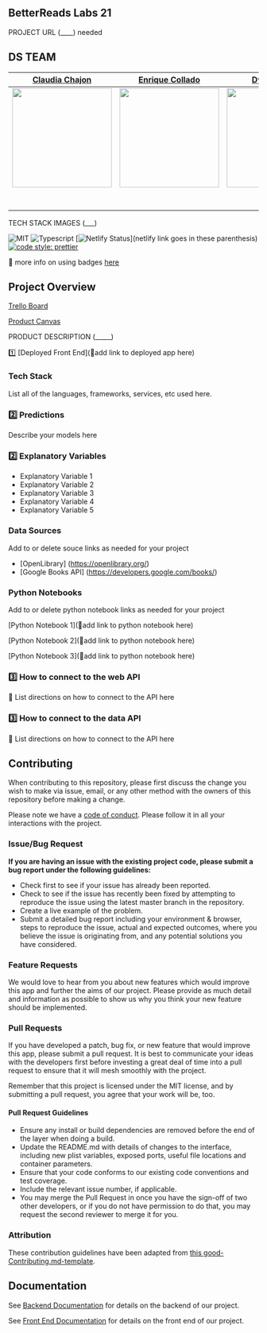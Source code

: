 ## BetterReads Labs 21
PROJECT URL (____) needed

## DS TEAM


|                                              [Claudia Chajon](https://github.com/claudiasofiac)                                               |                                          [Enrique Collado](https://github.com/fwechino)                                          |                                              [Dylan Nason](https://github.com/DNason1999)                                              |                                             [Kumar Veeravel](https://github.com/mvkumar14)                                             |
| :----------------------------------------------------------------------------------------------------------------------------------: | :-----------------------------------------------------------------------------------------------------------------------------: | :-----------------------------------------------------------------------------------------------------------------------------------: | :----------------------------------------------------------------------------------------------------------------------------------: |
|         [<img src="https://avatars1.githubusercontent.com/u/53544970?s=460&v=4" width = "200" />](https://github.com/claudiasofiac)         |    [<img src="https://avatars2.githubusercontent.com/u/7489370?s=460&v=4" width = "200" />](https://github.com/fwenchino)     |        [<img src="https://ca.slack-edge.com/T4JUEB3ME-UNK2RLD3P-2d36559d35c0-512" width = "200" />](https://github.com/DNason1999)         |       [<img src="https://avatars0.githubusercontent.com/u/45538556?s=460&v=4" width = "200" />](https://github.com/mvkumar14)       |
|                         [<img src="https://github.com/favicon.ico" width="15">](https://github.com/claudiasofiac)                          |                      [<img src="https://github.com/favicon.ico" width="15">](https://github.com/fwenchino)                      |                         [<img src="https://github.com/favicon.ico" width="15">](https://github.com/DNason1999)                          |                        [<img src="https://github.com/favicon.ico" width="15">](https://github.com/mvkumar14)                        |
| [<img src="https://static.licdn.com/sc/h/al2o9zrvru7aqj8e1x2rzsrca" width="15">](https://www.linkedin.com/in/claudia-chajon-129ab8197/) | [<img src="https://static.licdn.com/sc/h/al2o9zrvru7aqj8e1x2rzsrca" width="15">](https://www.linkedin.com/in/enrique-collado-fernández-b649504b/) | [<img src="https://static.licdn.com/sc/h/al2o9zrvru7aqj8e1x2rzsrca" width="15">](https://www.linkedin.com/in/dylan-nason-768001171/) | [<img src="https://static.licdn.com/sc/h/al2o9zrvru7aqj8e1x2rzsrca" width="15">](https://www.linkedin.com/in/kumar-veeravel-b8a70a4a/) |





TECH STACK IMAGES (___)

![MIT](https://img.shields.io/packagist/l/doctrine/orm.svg)
![Typescript](https://img.shields.io/npm/types/typescript.svg?style=flat)
[![Netlify Status](https://api.netlify.com/api/v1/badges/b5c4db1c-b10d-42c3-b157-3746edd9e81d/deploy-status)](netlify link goes in these parenthesis)
[![code style: prettier](https://img.shields.io/badge/code_style-prettier-ff69b4.svg?style=flat-square)](https://github.com/prettier/prettier)

🚫 more info on using badges [here](https://github.com/badges/shields)

## Project Overview


 [Trello Board](https://trello.com/b/pfNUGgG3/betterreads)

 [Product Canvas](https://www.notion.so/betterReads-66b5ba5a4c7e4036ab786e10b8c2de4d)

PRODUCT DESCRIPTION (_____)



1️⃣ [Deployed Front End](🚫add link to deployed app here)

### Tech Stack

 List all of the languages, frameworks, services, etc used here.

### 2️⃣ Predictions

 Describe your models here

### 2️⃣ Explanatory Variables

-   Explanatory Variable 1
-   Explanatory Variable 2
-   Explanatory Variable 3
-   Explanatory Variable 4
-   Explanatory Variable 5

### Data Sources
  Add to or delete souce links as needed for your project


-   [OpenLibrary] (https://openlibrary.org/)
-   [Google Books API] (https://developers.google.com/books/)

### Python Notebooks

  Add to or delete python notebook links as needed for your project

[Python Notebook 1](🚫add link to python notebook here)

[Python Notebook 2](🚫add link to python notebook here)

[Python Notebook 3](🚫add link to python notebook here)

### 3️⃣ How to connect to the web API

🚫 List directions on how to connect to the API here

### 3️⃣ How to connect to the data API

🚫 List directions on how to connect to the API here

## Contributing

When contributing to this repository, please first discuss the change you wish to make via issue, email, or any other method with the owners of this repository before making a change.

Please note we have a [code of conduct](./code_of_conduct.md.md). Please follow it in all your interactions with the project.

### Issue/Bug Request

 **If you are having an issue with the existing project code, please submit a bug report under the following guidelines:**
 - Check first to see if your issue has already been reported.
 - Check to see if the issue has recently been fixed by attempting to reproduce the issue using the latest master branch in the repository.
 - Create a live example of the problem.
 - Submit a detailed bug report including your environment & browser, steps to reproduce the issue, actual and expected outcomes,  where you believe the issue is originating from, and any potential solutions you have considered.

### Feature Requests

We would love to hear from you about new features which would improve this app and further the aims of our project. Please provide as much detail and information as possible to show us why you think your new feature should be implemented.

### Pull Requests

If you have developed a patch, bug fix, or new feature that would improve this app, please submit a pull request. It is best to communicate your ideas with the developers first before investing a great deal of time into a pull request to ensure that it will mesh smoothly with the project.

Remember that this project is licensed under the MIT license, and by submitting a pull request, you agree that your work will be, too.

#### Pull Request Guidelines

- Ensure any install or build dependencies are removed before the end of the layer when doing a build.
- Update the README.md with details of changes to the interface, including new plist variables, exposed ports, useful file locations and container parameters.
- Ensure that your code conforms to our existing code conventions and test coverage.
- Include the relevant issue number, if applicable.
- You may merge the Pull Request in once you have the sign-off of two other developers, or if you do not have permission to do that, you may request the second reviewer to merge it for you.

### Attribution

These contribution guidelines have been adapted from [this good-Contributing.md-template](https://gist.github.com/PurpleBooth/b24679402957c63ec426).

## Documentation

See [Backend Documentation](https://github.com/Lambda-School-Labs/betterreads-backend/blob/master/README.md) for details on the backend of our project.

See [Front End Documentation](https://github.com/Lambda-School-Labs/betterreads-frontend/blob/master/readme.md) for details on the front end of our project.
